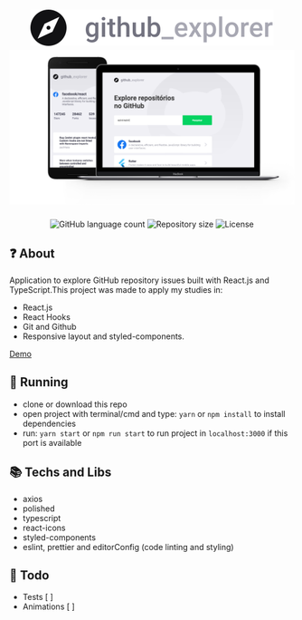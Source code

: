 <h1 align="center">
  <img alt="GitHub Explorer Demo" src="./docs/logo.svg">
  <img alt="GitHub Explorer Demo" src="./docs/githubExplorer.png">
</h1>


<p align="center">
  <img alt="GitHub language count" src="https://img.shields.io/github/languages/count/leon-carvalho/github-explorer?color=%2304D361">

  <img alt="Repository size" src="https://img.shields.io/github/repo-size/leon-carvalho/github-explorer">

  <img alt="License" src="https://img.shields.io/badge/license-MIT-brightgreen">
</p>

## :question: About

Application to explore GitHub repository issues built with React.js and TypeScript.This project was made to apply my studies in:
- React.js
- React Hooks
- Git and Github
- Responsive layout and styled-components.

[Demo](https://leon-carvalho.github.io/github-explorer/#/)

## :running: Running

- clone or download this repo
- open project with terminal/cmd and type: `yarn` or `npm install` to install dependencies
- run: `yarn start` or `npm run start` to run project in `localhost:3000` if this port is available

## :books: Techs and Libs

- axios
- polished
- typescript
- react-icons
- styled-components
- eslint, prettier and editorConfig (code linting and styling)

## :memo: Todo

- Tests [ ]
- Animations [ ]
